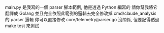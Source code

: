 main.py 是我寫的一個 parser 腳本範例, 他是透過 Python 編寫的
請你幫我將它翻譯成 Golang 並且完全依照此範例的邏輯去完全修改掉 cmd/claude_analysis 的 parser 邏輯
你可以直接修改 core/telemetry/parser.go 沒關係, 但要記得透過 make test 來測試
